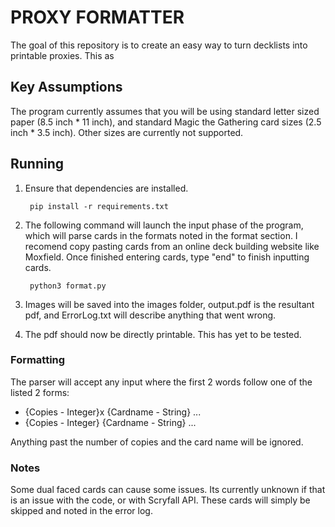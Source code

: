 # PROXY FORMATTER
The goal of this repository is to create an easy way to turn decklists into printable proxies. This as

## Key Assumptions
The program currently assumes that you will be using standard letter sized paper (8.5 inch * 11 inch), and standard Magic the Gathering card sizes (2.5 inch * 3.5 inch). Other sizes are currently not supported.

## Running
1. Ensure that dependencies are installed.

        pip install -r requirements.txt

2. The following command will launch the input phase of the program, which will parse cards in the formats noted in the format section. I recomend copy pasting cards from an online deck building website like Moxfield. Once finished entering cards, type "end" to finish inputting cards.

        python3 format.py

3. Images will be saved into the images folder, output.pdf is the resultant pdf, and ErrorLog.txt will describe anything that went wrong.

4. The pdf should now be directly printable. This has yet to be tested.

### Formatting
The parser will accept any input where the first 2 words follow one of the listed 2 forms:

* {Copies - Integer}x {Cardname - String} ...
* {Copies - Integer} {Cardname - String} ...

Anything past the number of copies and the card name will be ignored.

### Notes
Some dual faced cards can cause some issues. Its currently unknown if that is an issue with the code, or with Scryfall API. These cards will simply be skipped and noted in the error log.